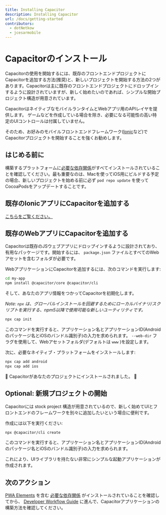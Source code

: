 ```yaml
---
title: Installing Capacitor
description: Installing Capacitor
url: /docs/getting-started
contributors:
  - dotNetkow
  - jcesarmobile
---
```


# Capacitorのインストール

<p class="intro">Capacitorの使用を開始するには、既存のフロントエンドプロジェクトにCapacitorを追加する方法(推奨)と、新しいプロジェクトを開始する方法の2つがあります。Capacitorは主に既存のフロントエンドプロジェクトにドロップインするように設計されていますが、新しく始めたいのであれば、シンプルな開始プロジェクト構造が用意されています。</p>

<p class="intro">CapacitorはネイティブなモバイルランタイムとWebアプリ用のAPIレイヤを提供します。
ゲームなどを作成している場合を除き、必要になる可能性の高い特定のUIコントロールは付属していません。</p>

<p class="intro">そのため、お好みのモバイルフロントエンドフレームワーク(<a href="https://ionicframework.com" target="_blank">Ionic</a>など)でCapacitorプロジェクトを開始することを強くお勧めします。</p>

## はじめる前に

構築するプラットフォームに[必要な依存関係](/docs/getting-started/dependencies)がすべてインストールされていることを確認してください。最も重要なのは、Macを使ってiOS用にビルドする予定の場合、新しいプロジェクトを始める前に必ず `pod repo update` を使ってCocoaPodsをアップデートすることです。

## 既存のIonicアプリにCapacitorを追加する

[こちらをご覧ください。](/docs/getting-started/with-ionic)

## 既存のWebアプリにCapacitorを追加する

Capacitorは既存のJSウェブアプリにドロップインするように設計されており、有用なパッケージです。開始するには、 `package.json` ファイルとすべてのWebアセットを含むフォルダが必要です。

WebアプリケーションにCapacitorを追加するには、次のコマンドを実行します:

```bash
cd my-app
npm install @capacitor/core @capacitor/cli
```

そして、あなたのアプリ情報をつかってCapacitorを初期化します。

*Note: `npx` は、グローバルインストールを回避するためにローカルバイナリ/スクリプトを実行する、npm5以降で使用可能な新しいユーティリティです。*

```bash
npx cap init
```

このコマンドを実行すると、アプリケーション名とアプリケーションID(Androidのパッケージ名とiOSのバンドル識別子)の入力を求められます。 `--web-dir` フラグを使用して、Webアセットフォルダ(デフォルトは `www` )を設定します。

次に、必要なネイティブ・プラットフォームをインストールします:

```bash
npx cap add android
npx cap add ios
```

🎉 Capacitorがあなたのプロジェクトにインストールされました。 🎉

## Optional: 新規プロジェクトの開始

Capacitorには stock project 構造が用意されているので、新しく始めてUIとフロントエンドのフレームワークを別々に追加したいという場合に便利です。

作成には以下を実行ください:

```bash
npx @capacitor/cli create
```

このコマンドを実行すると、アプリケーション名とアプリケーションID(Androidのパッケージ名とiOSのバンドル識別子)の入力を求められます。

これにより、UIライブラリを持たない非常にシンプルな起動アプリケーションが作成されます。

## 次のアクション

[PWA Elements](/docs/pwa-elements) を含む [必要な依存関係](/docs/getting-started/dependencies) がインストールされていることを確認してから、
[Developer Workflow Guide](/docs/basics/workflow) に進んで、Capacitorアプリケーションの構築方法を確認してください。
